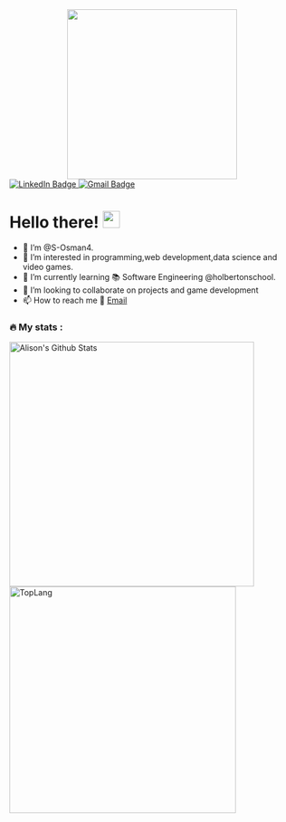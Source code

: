
<div id="header" align="center">
  <img src="https://media.giphy.com/media/WFZvB7VIXBgiz3oDXE/giphy.gif" width="300"/>
</div>

<div id="badges">
  <a href="https://www.linkedin.com/in/shamso-osman-887b3a212/">
    <img src="https://img.shields.io/badge/LinkedIn-blue?style=for-the-badge&logo=linkedin&logoColor=white" alt="LinkedIn Badge"/>
  </a>
  <a href="osmanshamso@gmail.com">
    <img src="https://img.shields.io/badge/Gmail-red?style=for-the-badge&logo=gmail&logoColor=white" alt="Gmail Badge"/>
  </a>
</div>

<img src="https://komarev.com/ghpvc/?username=S-Osman4&style=flat-square&color=blue" alt=""/>

<h1>
  Hello there!
  <img src="https://media.giphy.com/media/hvRJCLFzcasrR4ia7z/giphy.gif" width="30px"/>
</h1>

- 👋 I’m @S-Osman4.
- 👀 I’m interested in programming,web development,data science and video games.
- 🌱 I’m currently learning :books: Software Engineering @holbertonschool.
- 💞️ I’m looking to collaborate on projects and game development
- 📫 How to reach me :email: [Email](osmanshamso004@gmail.com)

### :fire: My stats :

<a><img width="432" img align="left" alt="Alison's Github Stats" src="https://github-readme-stats.vercel.app/api?username=S-Osman4&show_icons=true&theme=gotham" class="responsive" />
</a>
<a><img width="400" img align="center" alt="TopLang" src="https://github-readme-stats.vercel.app/api/top-langs/?username=S-Osman4&layout=compact&hide=html&theme=gotham" class="responsive"/></a>
